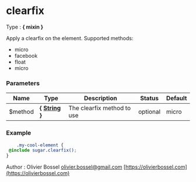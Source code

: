 # clearfix

<!-- @namespace: sugar.scss.mixin.clearfix -->

Type : **{ mixin }**


Apply a clearfix on the element.
Supported methods:
- micro
- facebook
- float
- micro



### Parameters
Name  |  Type  |  Description  |  Status  |  Default
------------  |  ------------  |  ------------  |  ------------  |  ------------
$method  |  **{ [String](http://www.sass-lang.com/documentation/file.SASS_REFERENCE.html#sass-script-strings) }**  |  The clearfix method to use  |  optional  |  micro

### Example
```scss
	.my-cool-element {
 @include sugar.clearfix();
}
```
Author : Olivier Bossel [olivier.bossel@gmail.com](mailto:olivier.bossel@gmail.com) [https://olivierbossel.com](https://olivierbossel.com)